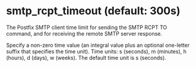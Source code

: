 # smtp_rcpt_timeout (default: 300s)

The Postfix SMTP client time limit for sending the SMTP RCPT TO
command, and for receiving the remote SMTP server response.



 Specify a non-zero time value (an integral value plus an optional
one-letter suffix that specifies the time unit). Time units: s
(seconds), m (minutes), h (hours), d (days), w (weeks).
The default time unit is s (seconds). 


